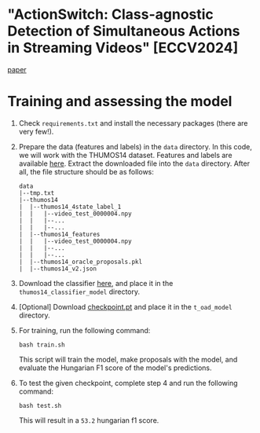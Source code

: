 "ActionSwitch: Class-agnostic Detection of Simultaneous Actions in Streaming Videos" [ECCV2024] 
=============
[paper](https://arxiv.org/abs/2407.12987)


Training and assessing the model
=============
1. Check `requirements.txt` and install the necessary packages (there are very few!).

2. Prepare the data (features and labels) in the `data` directory. 
In this code, we will work with the THUMOS14 dataset.
Features and labels are available [here](https://drive.google.com/file/d/1AUyo2YiDYMsU99G18cxWA2BcG-lh59Bf/view?usp=sharing).
Extract the downloaded file into the `data` directory.
After all, the file structure should be as follows:   
    ```
    data
    |--tmp.txt
    |--thumos14
    |  |--thumos14_4state_label_1
    |  |   |--video_test_0000004.npy
    |  |   |--...
    |  |   |--...
    |  |--thumos14_features
    |  |   |--video_test_0000004.npy
    |  |   |--...
    |  |   |--...
    |  |--thumos14_oracle_proposals.pkl
    |  |--thumos14_v2.json
    ```    
3. Download the classifier [here](https://drive.google.com/file/d/1oElmzpwHPxMvyAZtjN-_AWJsm59lCziM/view?usp=sharing), and place it in the `thumos14_classifier_model` directory.

4. [Optional] Download [checkpoint.pt](https://drive.google.com/file/d/1WEdEERZH-uw2yA9YT1fWuXgn30b9X6cX/view?usp=sharing) and place it in the `t_oad_model` directory.
    
5. For training, run the following command:
    ```
    bash train.sh
    ```
    This script will train the model, make proposals with the model, and evaluate the Hungarian F1 score of the model's predictions.
6. To test the given checkpoint, complete step 4 and run the following command:
    ```
    bash test.sh
    ```
    This will result in a `53.2` hungarian f1 score.
